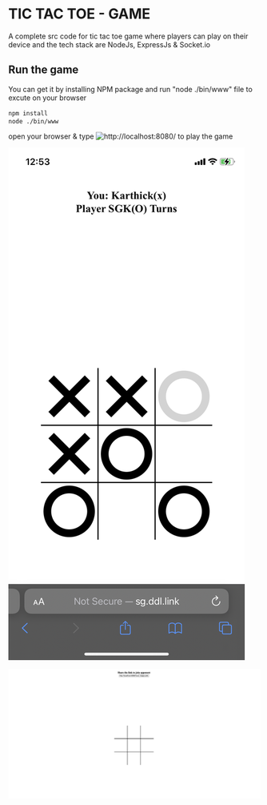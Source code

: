 # TIC TAC TOE - GAME

A complete src code for tic tac toe game where players can play on their device and the tech stack are NodeJs, ExpressJs & Socket.io 

## Run the game

You can get it by installing NPM package and run "node ./bin/www" file to excute on your browser

```shell
npm install
node ./bin/www
```

open your browser & type ![http://localhost:8080/](http://localhost:8080/) to play the game

![Screen Shot](https://raw.githubusercontent.com/karthisgk/tic-tac-toe/main/public/images/Mobile.png)

![Screen Shot Mobile](https://raw.githubusercontent.com/karthisgk/tic-tac-toe/main/public/images/Screenshot.png)
